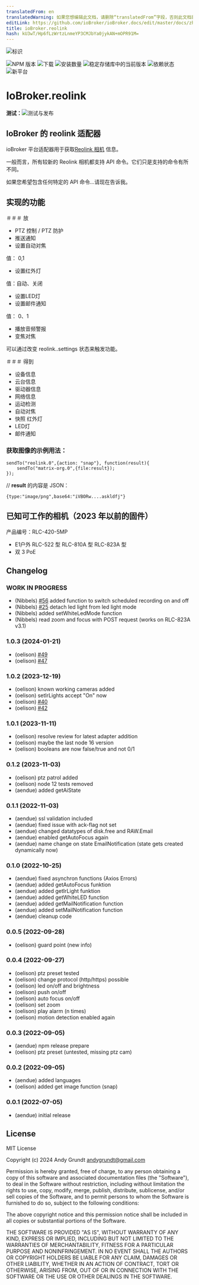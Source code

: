 ```yaml
---
translatedFrom: en
translatedWarning: 如果您想编辑此文档，请删除“translatedFrom”字段，否则此文档将再次自动翻译
editLink: https://github.com/ioBroker/ioBroker.docs/edit/master/docs/zh-cn/adapterref/iobroker.reolink/README.md
title: ioBroker.reolink
hash: kU3wT/Hp6fLzWrtzLnmeYP3CMJbYa0jykAN+mOPR91M=
---
```

![标识](../../../en/adapterref/iobroker.reolink/admin/reolink_logo.png)

![NPM 版本](https://img.shields.io/npm/v/iobroker.reolink.svg)
![下载](https://img.shields.io/npm/dm/iobroker.reolink.svg)
![安装数量](https://iobroker.live/badges/reolink-installed.svg)
![稳定存储库中的当前版本](https://iobroker.live/badges/reolink-stable.svg)
![依赖状态](https://img.shields.io/david/aendue/iobroker.reolink.svg)
![新平台](https://nodei.co/npm/iobroker.reolink.png?downloads=true)

# IoBroker.reolink
**测试：**![测试与发布](https://github.com/aendue/ioBroker.reolink/workflows/Test%20and%20Release/badge.svg)

## IoBroker 的 reolink 适配器
ioBroker 平台适配器用于获取[Reolink 相机](https://reolink.com/) 信息。

一般而言，所有较新的 Reolink 相机都支持 API 命令。它们只是支持的命令有所不同。

如果您希望包含任何特定的 API 命令...请现在告诉我。

## 实现的功能
＃＃＃ 放
- PTZ 控制 / PTZ 防护
 - 推送通知
- 设置自动对焦

值： 0,1

- 设置红外灯

值：自动、关闭

- 设置LED灯
- 设置邮件通知

值： 0、1

- 播放音频警报
- 变焦对焦

可以通过改变 reolink.<Instanze>.settings 状态来触发功能。

 ＃＃＃ 得到
 - 设备信息
- 云台信息
- 驱动器信息
- 网络信息
 - 运动检测
- 自动对焦
- 快照
红外灯
 - LED灯
- 邮件通知

### 获取图像的示例用法：
```
sendTo("reolink.0",{action: "snap"}, function(result){
    sendTo("matrix-org.0",{file:result});
});
```

// **result** 的内容是 JSON：

```
{type:"image/png",base64:"iVBORw....askldfj"}
```

## 已知可工作的相机（2023 年以前的固件）
产品编号：RLC-420-5MP
- E1户外
RLC-522 型
RLC-810A 型
RLC-823A 型
- 双 3 PoE

## Changelog
<!--
    Placeholder for the next version (at the beginning of the line):
    ### **WORK IN PROGRESS**
-->
### **WORK IN PROGRESS**
* (Nibbels) [#56](https://github.com/aendue/ioBroker.reolink/issues/56) added function to switch scheduled recording on and off
* (Nibbels) [#25](https://github.com/aendue/ioBroker.reolink/issues/25) detach led light from led light mode
* (Nibbels) added setWhiteLedMode function
* (Nibbels) read zoom and focus with POST request (works on RLC-823A v3.1)

### 1.0.3 (2024-01-21)
* (oelison) [#49](https://github.com/aendue/ioBroker.reolink/issues/49)
* (oelison) [#47](https://github.com/aendue/ioBroker.reolink/issues/47)

### 1.0.2 (2023-12-19)
* (oelison) known working cameras added
* (oelison) setIrLights accept "On" now
* (oelison) [#40](https://github.com/aendue/ioBroker.reolink/issues/40)
* (oelison) [#42](https://github.com/aendue/ioBroker.reolink/issues/42)

### 1.0.1 (2023-11-11)
* (oelison) resolve review for latest adapter addition
* (oelison) maybe the last node 16 version
* (oelison) booleans are now false/true and not 0/1

### 0.1.2 (2023-11-03)
* (oelison) ptz patrol added
* (oelison) node 12 tests removed
* (aendue) added getAiState

### 0.1.1 (2022-11-03)
* (aendue) ssl validation included
* (aendue) fixed issue with ack-flag not set
* (aendue) changed datatypes of disk.free and RAW.Email
* (aendue) enabled getAutoFocus again
* (aendue) name change on state EmailNotification (state gets created dynamically now)

### 0.1.0 (2022-10-25)
* (aendue) fixed asynchron functions (Axios Errors)
* (aendue) added getAutoFocus funktion
* (aendue) added getIrLight funktion
* (aendue) added getWhiteLED function
* (aendue) added getMailNotification function
* (aendue) added setMailNotification function
* (aendue) cleanup code

### 0.0.5 (2022-09-28)

* (oelison) guard point (new info)

### 0.0.4 (2022-09-27)

* (oelison) ptz preset tested
* (oelison) change protocol (http/https) possible
* (oelison) led on/off and brightness
* (oelison) push on/off
* (oelison) auto focus on/off
* (oelison) set zoom
* (oelison) play alarm (n times)
* (oelison) motion detection enabled again

### 0.0.3 (2022-09-05)

* (aendue) npm release prepare
* (oelison) ptz preset (untested, missing ptz cam)

### 0.0.2 (2022-09-05)

* (aendue) added languages
* (oelison) added get image function (snap)

### 0.0.1 (2022-07-05)

* (aendue) initial release

## License
MIT License

Copyright (c) 2024 Andy Grundt <andygrundt@gmail.com>

Permission is hereby granted, free of charge, to any person obtaining a copy
of this software and associated documentation files (the "Software"), to deal
in the Software without restriction, including without limitation the rights
to use, copy, modify, merge, publish, distribute, sublicense, and/or sell
copies of the Software, and to permit persons to whom the Software is
furnished to do so, subject to the following conditions:

The above copyright notice and this permission notice shall be included in all
copies or substantial portions of the Software.

THE SOFTWARE IS PROVIDED "AS IS", WITHOUT WARRANTY OF ANY KIND, EXPRESS OR
IMPLIED, INCLUDING BUT NOT LIMITED TO THE WARRANTIES OF MERCHANTABILITY,
FITNESS FOR A PARTICULAR PURPOSE AND NONINFRINGEMENT. IN NO EVENT SHALL THE
AUTHORS OR COPYRIGHT HOLDERS BE LIABLE FOR ANY CLAIM, DAMAGES OR OTHER
LIABILITY, WHETHER IN AN ACTION OF CONTRACT, TORT OR OTHERWISE, ARISING FROM,
OUT OF OR IN CONNECTION WITH THE SOFTWARE OR THE USE OR OTHER DEALINGS IN THE
SOFTWARE.